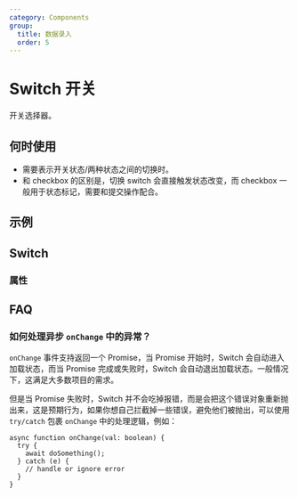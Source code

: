 ```yaml
---
category: Components
group:
  title: 数据录入
  order: 5
---
```


# Switch 开关

开关选择器。

## 何时使用

- 需要表示开关状态/两种状态之间的切换时。
- 和 checkbox 的区别是，切换 switch 会直接触发状态改变，而 checkbox 一般用于状态标记，需要和提交操作配合。

## 示例

<code src="./demo/base.tsx"></code>

## Switch

### 属性
<API id="Switch"></API>
## FAQ

### 如何处理异步 `onChange` 中的异常？

`onChange` 事件支持返回一个 Promise，当 Promise 开始时，Switch 会自动进入加载状态，而当 Promise 完成或失败时，Switch 会自动退出加载状态。一般情况下，这满足大多数项目的需求。

但是当 Promise 失败时，Switch 并不会吃掉报错，而是会把这个错误对象重新抛出来，这是预期行为，如果你想自己拦截掉一些错误，避免他们被抛出，可以使用 `try/catch` 包裹 `onChange` 中的处理逻辑，例如：

```tsx
async function onChange(val: boolean) {
  try {
    await doSomething();
  } catch (e) {
    // handle or ignore error
  }
}
```
